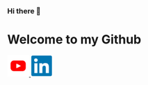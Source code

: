 ### Hi there 👋

# Welcome to my Github

<div>
<a href="youtube.com"><img src="https://github.com/jnerydesigner/jnerydesigner/blob/main/youtube-01.svg" width="50">
</a>
<a href="youtube.com"><img src="https://raw.githubusercontent.com/devicons/devicon/master/icons/linkedin/linkedin-original.svg" width="50">
</a>
</div>
<!--
**jnerydesigner/jnerydesigner** is a ✨ _special_ ✨ repository because its `README.md` (this file) appears on your GitHub profile.

Here are some ideas to get you started:

🔭 I’m currently working on ...
- 🌱 I’m currently learning ...
- 👯 I’m looking to collaborate on ...
- 🤔 I’m looking for help with ...
- 💬 Ask me about ...
- 📫 How to reach me: ...
- 😄 Pronouns: ...
- ⚡ Fun fact: ...
-->
